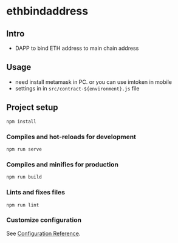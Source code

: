 # ethbindaddress

## Intro

* DAPP to bind ETH address to main chain address

## Usage

* need install metamask in PC. or you can use imtoken in mobile
* settings in in `src/contract-${environment}.js` file


## Project setup
```
npm install
```

### Compiles and hot-reloads for development
```
npm run serve
```

### Compiles and minifies for production
```
npm run build
```

### Lints and fixes files
```
npm run lint
```

### Customize configuration
See [Configuration Reference](https://cli.vuejs.org/config/).
